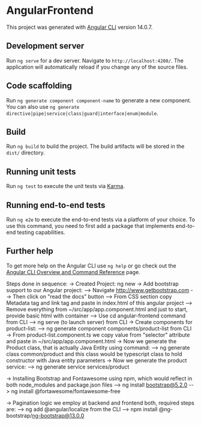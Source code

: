 # AngularFrontend

This project was generated with [Angular CLI](https://github.com/angular/angular-cli) version 14.0.7.

## Development server

Run `ng serve` for a dev server. Navigate to `http://localhost:4200/`. The application will automatically reload if you change any of the source files.

## Code scaffolding

Run `ng generate component component-name` to generate a new component. You can also use `ng generate directive|pipe|service|class|guard|interface|enum|module`.

## Build

Run `ng build` to build the project. The build artifacts will be stored in the `dist/` directory.

## Running unit tests

Run `ng test` to execute the unit tests via [Karma](https://karma-runner.github.io).

## Running end-to-end tests

Run `ng e2e` to execute the end-to-end tests via a platform of your choice. To use this command, you need to first add a package that implements end-to-end testing capabilities.

## Further help

To get more help on the Angular CLI use `ng help` or go check out the [Angular CLI Overview and Command Reference](https://angular.io/cli) page.


Steps done in sequence:
-> Created Project: ng new <custom-project-name>
-> Add bootstrap support to our Angular project:
--> Navigate http://www.getbootstrap.com
--> Then click on "read the docs" button
--> From CSS section copy Metadata tag and link tag and paste in index.html of this angular project
--> Remove everything from ~/src/app/app.component.html and just to start, provide basic html with container
--> Use cd angular-frontend command from CLI
--> ng serve (to launch server) from CLI
-> Create components for product-list:
--> ng generate component components/product-list from CLI
-> From product-list.component.ts we copy value from "selector" attribute and paste in ~/src/app/app.component.html
-> Now we generate the Product class, that is actually Java Entity using command:
--> ng generate class common/product and this class would be typescript class to hold constructor with Java entity parameters
-> Now we generate the product service:
--> ng generate service services/product

-> Installing Bootstrap and Fontawesome using npm, which would reflect in both node_modules and package.json files
--> ng install bootstrap@5.2.0
--> ng install @fortawesome/fontawesome-free

-> Pagination logic we employ at backend and frontend both, required steps are:
--> ng add @angular/localize from the CLI
--> npm install @ng-bootstrap/ng-bootstrap@13.0.0















